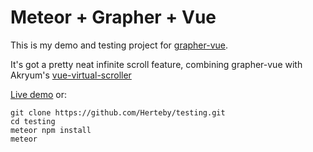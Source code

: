 # Meteor + Grapher + Vue
This is my demo and testing project for [grapher-vue](https://github.com/Herteby/grapher-vue).

It's got a pretty neat infinite scroll feature, combining grapher-vue with Akryum's [vue-virtual-scroller](https://github.com/Akryum/vue-virtual-scroller)

[Live demo](https://dev.herte.by/) or:
```
git clone https://github.com/Herteby/testing.git
cd testing
meteor npm install
meteor
```
